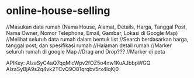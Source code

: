 # online-house-selling

//Masukan data rumah (Nama House, Alamat, Details, Harga, Tanggal Post, Nama Owner, Nomor Telephone, Email, Gambar, Lokasi di Google Map)
//Melihat seluruh data rumah dalam bentuk list
//Search berdasarkan harga, tanggal post, dan spesifikasi rumah
//Halaman detail rumah
//Marker seluruh rumah di google Map
//Drag and Drop???
//Marker di peta

APIKey: AIzaSyC4aQ7qqMlcWpv2fOZ5o4nw1KuAJbbpWGQ
AIzaSyBjA9s2q4vk2TCvQ9O81qrqbv5rx4lqKj0
